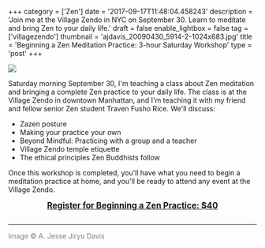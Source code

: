 +++
category = ['Zen']
date = '2017-09-17T11:48:04.458243'
description = 'Join me at the Village Zendo in NYC on September 30. Learn to meditate and bring Zen to your daily life.'
draft = false
enable_lightbox = false
tag = ['villagezendo']
thumbnail = 'ajdavis_20090430_5914-2-1024x683.jpg'
title = 'Beginning a Zen Meditation Practice: 3-hour Saturday Workshop'
type = 'post'
+++

![](ajdavis_20090430_5914-2-1024x683.jpg)

Saturday morning September 30, I'm teaching a class about Zen meditation and bringing a complete Zen practice to your daily life. The class is at the Village Zendo in downtown Manhattan, and I'm teaching it with my friend and fellow senior Zen student Traven Fusho Rice. We'll discuss:

* Zazen posture
* Making your practice your own
* Beyond Mindful: Practicing with a group and a teacher
* Village Zendo temple etiquette
* The ethical principles Zen Buddhists follow

Once this workshop is completed, you'll have what you need to begin a meditation practice at home, and you'll be ready to attend any event at the Village Zendo.

<div style="text-align: center; margin-bottom: 2em">
<p>
<a style="font-weight: bold; font-size: larger" href="https://villagezendo.org/civicrm/?page=CiviCRM&q=civicrm/event/register&reset=1&id=47">Register for Beginning a Zen Practice: $40</a>
</p>
</div>

***

<span style="color: gray">Image &copy; A. Jesse Jiryu Davis</a>
